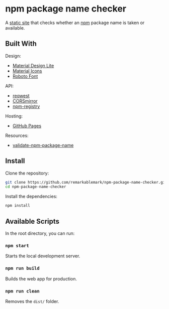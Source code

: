 # npm package name checker

A [static site](https://remarkablemark.org/npm-package-name-checker/) that checks whether an [npm](https://www.npmjs.com) package name is taken or available.

## Built With

Design:

- [Material Design Lite](https://getmdl.io)
- [Material Icons](https://design.google.com/icons/)
- [Roboto Font](https://fonts.google.com/specimen/Roboto)

API:

- [reqwest](https://github.com/ded/reqwest)
- [CORSmirror](https://github.com/CORSmirror/CORSmirror)
- [npm-registry](https://docs.npmjs.com/misc/registry)

Hosting:

- [GitHub Pages](https://pages.github.com)

Resources:

- [validate-npm-package-name](https://github.com/npm/validate-npm-package-name)

## Install

Clone the repository:

```sh
git clone https://github.com/remarkablemark/npm-package-name-checker.git
cd npm-package-name-checker
```

Install the dependencies:

```sh
npm install
```

## Available Scripts

In the root directory, you can run:

### `npm start`

Starts the local development server.

### `npm run build`

Builds the web app for production.

### `npm run clean`

Removes the `dist/` folder.
